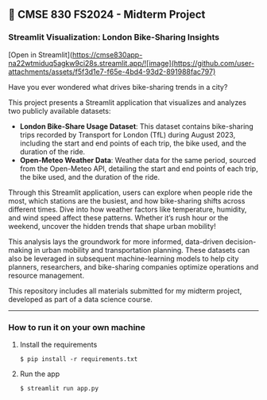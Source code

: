 ## 🎈 CMSE 830 FS2024 - Midterm Project

### Streamlit Visualization: London Bike-Sharing Insights

[Open in Streamlit](https://cmse830app-na22wtmiduq5agkw9ci28s.streamlit.app/![image](https://github.com/user-attachments/assets/f5f3d1e7-f65e-4bd4-93d2-891988fac797)

Have you ever wondered what drives bike-sharing trends in a city? 

This project presents a Streamlit application that visualizes and analyzes two publicly available datasets:

- **London Bike-Share Usage Dataset**: This dataset contains bike-sharing trips recorded by Transport for London (TfL) during August 2023, including the start and end points of each trip, the bike used, and the duration of the ride.
- **Open-Meteo Weather Data**: Weather data for the same period, sourced from the Open-Meteo API, detailing the start and end points of each trip, the bike used, and the duration of the ride.

Through this Streamlit application, users can explore when people ride the most, which stations are the busiest, and how bike-sharing shifts across different times. Dive into how weather factors like temperature, humidity, and wind speed affect these patterns. Whether it’s rush hour or the weekend, uncover the hidden trends that shape urban mobility!

This analysis lays the groundwork for more informed, data-driven decision-making in urban mobility and transportation planning. These datasets can also be leveraged in subsequent machine-learning models to help city planners, researchers, and bike-sharing companies optimize operations and resource management.

This repository includes all materials submitted for my midterm project, developed as part of a data science course.

------------------------------------------------------------------------------------------------------------------------------------------------------------------------------------------------------
### How to run it on your own machine

1. Install the requirements

   ```
   $ pip install -r requirements.txt
   ```

2. Run the app

   ```
   $ streamlit run app.py
   ```
